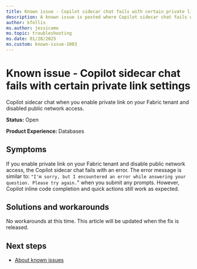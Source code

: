 ```yaml
---
title: Known issue - Copilot sidecar chat fails with certain private link settings
description: A known issue is posted where Copilot sidecar chat fails with certain private link settings.
author: kfollis
ms.author: jessicamo
ms.topic: troubleshooting  
ms.date: 01/28/2025
ms.custom: known-issue-1003
---
```


# Known issue - Copilot sidecar chat fails with certain private link settings

Copilot sidecar chat when you enable private link on your Fabric tenant and disabled public network access.

**Status:** Open

**Product Experience:** Databases

## Symptoms

If you enable private link on your Fabric tenant and disable public network access, the Copilot sidecar chat fails with an error. The error message is similar to: `"I'm sorry, but I encountered an error while answering your question. Please try again.`" when you submit any prompts. However, Copilot inline code completion and quick actions still work as expected.

## Solutions and workarounds

No workarounds at this time. This article will be updated when the fix is released.

## Next steps

- [About known issues](https://support.fabric.microsoft.com/known-issues)
